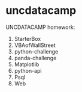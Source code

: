 # uncdatacamp
UNCDATACAMP homework:
1. StarterBox 
2. VBAofWallStreet
3. python-challenge
4. panda-challenge
5. Matplotlib
6. python-api
7. Psql
9. Web

